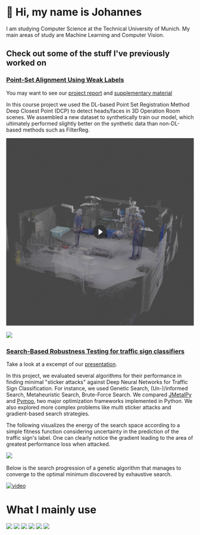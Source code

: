 # 👋 Hi, my name is Johannes

I am studying Computer Science at the Technical University of Munich. My main areas of study are Machine Learning and Computer Vision.

## Check out some of the stuff I've previously worked on

### [Point-Set Alignment Using Weak Labels](https://github.com/wngTn/synthetic_dcp)

You may want to see our [project report](https://github.com/wngTn/synthetic_dcp/blob/main/Project_Report.pdf) and [supplementary material](https://github.com/wngTn/synthetic_dcp/blob/main/Supplementary_Materials.pdf)

In this course project we used the DL-based Point Set Registration Method Deep Closest Point (DCP) to detect heads/faces in 3D Operation Room scenes. We assembled a new dataset to synthetically train our model, which ultimately performed slightly better on the synthetic data than non-DL-based methods such as FilterReg.

[![Visualization of the task](https://github.com/wngTn/synthetic_dcp/blob/main/assets/preview_video.png)](https://drive.google.com/file/d/10ExiSn-swk2jGCFB8Kq8de3IUifWTBWB/view?usp=share_link)

<img src="https://github.com/wngTn/synthetic_dcp/blob/main/assets/data_augmentation_vis.gif" width="pagewidth"/>


### [Search-Based Robustness Testing for traffic sign classifiers](https://gitfront.io/r/JohannesVolk/kGpYddba232z/traffic-sign-classifier-robustness-testing/)

Take a look at a excempt of our [presentation](https://drive.google.com/file/d/1pT7yqmQ0gV0R_XKGlxi67L1DDFZcRNim/view?usp=share_link).

In this project, we evaluated several algorithms for their performance in finding minimal "sticker attacks" against Deep Neural Networks for Traffic Sign Classification. For instance, we used Genetic Search, (Un-)/informed Search, Metaheuristic Search, Brute-Force Search. We compared [JMetalPy](https://github.com/jMetal/jMetalPy) and [Pymoo](https://pymoo.org/), two major optimization frameworks implemented in Python. We also explored more complex problems like multi sticker attacks and gradient-based search strategies.

The following visualizes the energy of the search space according to a simple fitness function considering uncertainty in the prediction of the traffic sign's label.
One can clearly notice the gradient leading to the area of greatest performance loss when attacked.

<img src="https://gitfront.io/r/JohannesVolk/kGpYddba232z/traffic-sign-classifier-robustness-testing/raw/rt_search_based/imgs/1_BasicAreaFitnessFunction.png" width="pagewidth"/>

Below is the search progression of a genetic algorithm that manages to converge to the optimal minimum discovered by exhaustive search.

[![video](https://drive.google.com/file/d/1rGCBhKJVZygtDZ3nLTSxhDiB1u6eahGD/view?usp=share_link)](https://drive.google.com/file/d/1DYT_7pp1Wa_OjKDNBrGEyHKjGc3wRqud/view?usp=share_link)

# What I mainly use

<img src="https://upload.wikimedia.org/wikipedia/commons/f/f8/Python_logo_and_wordmark.svg" width ="100"/>
<img src="https://upload.wikimedia.org/wikipedia/commons/9/96/Pytorch_logo.png" width ="100"/>
<img src="https://upload.wikimedia.org/wikipedia/commons/e/e6/Lightning_Logo_v2.png" width ="100"/>
<img src="https://upload.wikimedia.org/wikipedia/commons/e/e2/Windows_logo_and_wordmark_-_2021.svg" width ="100"/>
<img src="https://upload.wikimedia.org/wikipedia/commons/e/e0/Ubuntu_logo_orange.png" width ="100"/>
<img src="https://upload.wikimedia.org/wikipedia/commons/9/9a/Visual_Studio_Code_1.35_icon.svg" height ="25"/>

